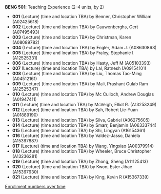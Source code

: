 **BENG 501**: Teaching Experience (2–4 units, by 2)

- **001** (Lecture) (time and location TBA) by Benner, Christopher William (A02425618)
- **002** (Lecture) (time and location TBA) by Cauwenberghs, Gert (A07495493)
- **003** (Lecture) (time and location TBA) by Christman, Karen (A08089782)
- **004** (Lecture) (time and location TBA) by Engler, Adam J. (A08630863)
- **005** (Lecture) (time and location TBA) by Fraley, Stephanie I. (A12525331)
- **006** (Lecture) (time and location TBA) by Hasty, Jeff M (A05103393)
- **007** (Lecture) (time and location TBA) by Lal, Ratnesh (A09154101)
- **008** (Lecture) (time and location TBA) by Liu, Thomas Tao-Ming (A04512161)
- **009** (Lecture) (time and location TBA) by Mali, Prashant Gulab Ram (A12525347)
- **010** (Lecture) (time and location TBA) by Mc Culloch, Andrew Douglas (A01947411)
- **011** (Lecture) (time and location TBA) by McVeigh, Elliot R. (A13253249)
- **012** (Lecture) (time and location TBA) by Sah, Robert Lie-Yuan (A01889190)
- **013** (Lecture) (time and location TBA) by Silva, Gabriel (A06275605)
- **014** (Lecture) (time and location TBA) by Smarr, Benjamin (A06333744)
- **015** (Lecture) (time and location TBA) by Shi, Lingyan (A16154361)
- **016** (Lecture) (time and location TBA) by Valdez-Jasso, Daniela (A15367887)
- **017** (Lecture) (time and location TBA) by Wang, Yingxiao (A00379914)
- **018** (Lecture) (time and location TBA) by Wheeler, Bruce Christopher (A13236281)
- **019** (Lecture) (time and location TBA) by Zhong, Sheng (A11125413)
- **020** (Lecture) (time and location TBA) by Kwon, Ester Jihae (A15367630)
- **021** (Lecture) (time and location TBA) by King, Kevin R (A15367339)

[Enrollment numbers over time](./BENG501.tsv)
